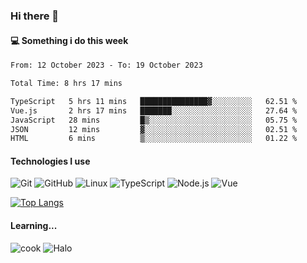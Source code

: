 ### Hi there 👋

#### 💻 Something i do this week

<!--START_SECTION:waka-->

```txt
From: 12 October 2023 - To: 19 October 2023

Total Time: 8 hrs 17 mins

TypeScript   5 hrs 11 mins   ███████████████▓░░░░░░░░░   62.51 %
Vue.js       2 hrs 17 mins   ███████░░░░░░░░░░░░░░░░░░   27.64 %
JavaScript   28 mins         █▒░░░░░░░░░░░░░░░░░░░░░░░   05.75 %
JSON         12 mins         ▓░░░░░░░░░░░░░░░░░░░░░░░░   02.51 %
HTML         6 mins          ▒░░░░░░░░░░░░░░░░░░░░░░░░   01.22 %
```

<!--END_SECTION:waka-->


#### Technologies I use
![Git](https://img.shields.io/badge/-Git-222222?style=flat&logo=git&logoColor=F05032)
![GitHub](https://img.shields.io/badge/-GitHub-181717?style=flat&logo=github)
![Linux](https://img.shields.io/badge/-Linux-222222?style=flat&logo=linux&logoColor=FCC624)
![TypeScript](https://img.shields.io/badge/-TypeScript-000000?style=flat&logo=typescript)
![Node.js](https://img.shields.io/badge/-Node.js-222222?style=flat&logo=node.js&logoColor=339933)
![Vue](https://img.shields.io/badge/-Vue-222222?style=flat&logo=Vue.js&logoColor=4FC08D)

[![Top Langs](https://github-readme-stats.vercel.app/api/top-langs/?username=GodlessLiu&layout=compact)](https://github.com/anuraghazra/github-readme-stats)
#### Learning...
![cook](https://img.shields.io/badge/cook-v0.0.0-yellow.svg)
![Halo](https://img.shields.io/badge/Halo-v2.9.0-blue.svg)
